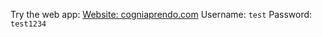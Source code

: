 Try the web app:
[Website: cogniaprendo.com](https://cogniaprendo.com)
Username: `test`
Password: `test1234`
